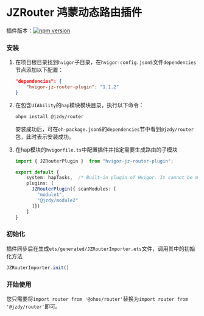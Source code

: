 # JZRouter 鸿蒙动态路由插件

插件版本：[![npm version](https://badge.fury.io/js/hvigor-jz-router-plugin.svg)](https://badge.fury.io/js/hvigor-jz-router-plugin)

### 安装
1. 在项目根目录找到```hvigor```子目录，在`hvigor-config.json5`文件```dependencies```节点添加以下配置：

    ``` json
    "dependencies": {
        "hvigor-jz-router-plugin": "1.1.2"
    }
    ```

2. 在包含`UIAbility`的`hap`模块模块目录，执行以下命令：

    ``` bash
    ohpm install @jzdy/router
    ```
    安装成功后，可在`oh-package.json5`的`dependencies`节中看到`@jzdy/router`包，此时表示安装成功。

3. 在hap模块的```hvigorfile.ts```中配置插件并指定需要生成路由的子模块

    ```typescript
    import { JZRouterPlugin }  from "hvigor-jz-router-plugin";

    export default {
        system: hapTasks,  /* Built-in plugin of Hvigor. It cannot be modified. */
        plugins: [
          JZRouterPlugin({ scanModules: [
            "module1",
            "@jzdy/module2"
          ]})
        ]
    }
    ```

### 初始化
插件同步后在生成```ets/generated/JZRouterImporter.ets```文件，调用其中的初始化方法
```typescript
JZRouterImporter.init()
```

### 开始使用

您只需要将```import router from '@ohos/router'```替换为```import router from '@jzdy/router'```即可。


